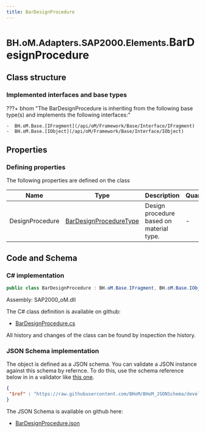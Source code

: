 ```yaml
---
title: BarDesignProcedure
---
```


# <small>BH.oM.Adapters.SAP2000.Elements.</small>**BarDesignProcedure**



## Class structure

### Implemented interfaces and base types

???+ bhom "The BarDesignProcedure is inheriting from the following base type(s) and implements the following interfaces:"

    -  BH.oM.Base.[IFragment](/api/oM/Framework/Base/Interface/IFragment)
    -  BH.oM.Base.[IObject](/api/oM/Framework/Base/Interface/IObject)


## Properties



### Defining properties

The following properties are defined on the class

| Name             | Type             | Description      | Quantity         |
|------------------|------------------|------------------|------------------|
| DesignProcedure | [BarDesignProcedureType](/api/oM/Adapter/Adapters/SAP2000/Enums/BarDesignProcedureType) | Design procedure based on material type. | - |


## Code and Schema

### C# implementation

``` C# title="C#"
public class BarDesignProcedure : BH.oM.Base.IFragment, BH.oM.Base.IObject
```

Assembly: SAP2000_oM.dll

The C# class definition is available on github:

- [BarDesignProcedure.cs](https://github.com/BHoM/SAP2000_Toolkit/blob/develop/SAP2000_oM/Fragments\BarDesignProcedure.cs)

All history and changes of the class can be found by inspection the history.
### JSON Schema implementation

The object is defined as a JSON schema. You can validate a JSON instance against this schema by refernce. To do this, use the schema reference below in in a validator like [this one](https://www.jsonschemavalidator.net/).

``` json title="JSON Schema"
{
 "$ref" : "https://raw.githubusercontent.com/BHoM/BHoM_JSONSchema/develop/SAP2000_oM/Elements/BarDesignProcedure.json"
}
```

The JSON Schema is available on github here:

- [BarDesignProcedure.json](https://github.com/BHoM/BHoM_JSONSchema/blob/develop/SAP2000_oM/Elements/BarDesignProcedure.json)
